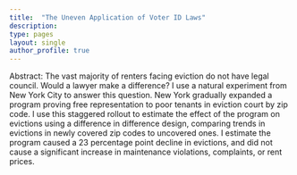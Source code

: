 ```yaml
---
title:  "The Uneven Application of Voter ID Laws"
description: 
type: pages
layout: single
author_profile: true
---
```



Abstract: The vast majority of renters facing eviction do not have legal council. Would a lawyer make a difference? I use a natural experiment from New York City to answer this question. New York gradually expanded a program proving free representation to poor tenants in eviction court by zip code. I use this staggered rollout to estimate the effect of the program on evictions using a difference in difference design, comparing trends in evictions in newly covered zip codes to uncovered ones. I estimate the program caused a 23 percentage point decline in evictions, and did not cause a significant increase in maintenance violations, complaints, or rent prices. 

